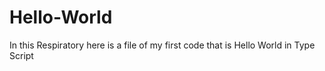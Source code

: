 # Hello-World
In this Respiratory here is a file of my first code that is Hello World in Type Script
